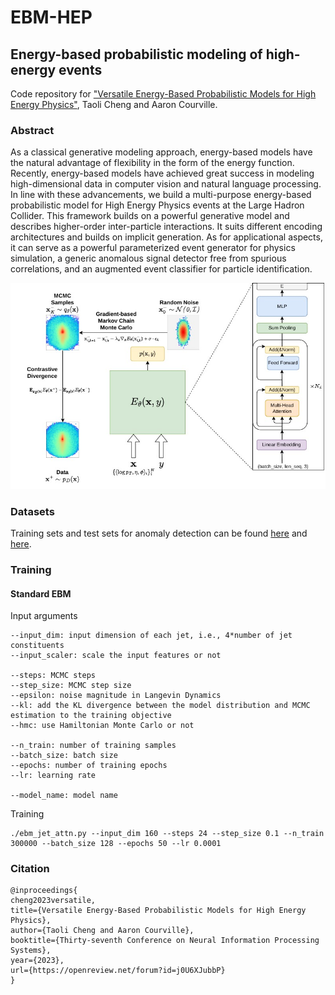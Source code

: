 # EBM-HEP

## Energy-based probabilistic modeling of high-energy events

Code repository for ["Versatile Energy-Based Probabilistic Models for High Energy Physics"](https://arxiv.org/abs/2302.00695), Taoli Cheng and Aaron Courville. 

### Abstract

As a classical generative modeling approach, energy-based models have the natural advantage of flexibility in the form of the energy function. Recently, energy-based models have achieved great success in modeling high-dimensional data in computer vision and natural language processing. 
In line with these advancements, we build a multi-purpose energy-based probabilistic model for High Energy Physics events at the Large Hadron Collider.  This framework builds on a powerful generative model and describes higher-order inter-particle interactions.
It suits different encoding architectures and builds on implicit generation. As for applicational aspects, it can serve as a powerful parameterized event generator for physics simulation, a generic anomalous signal detector free from spurious correlations, and an augmented event classifier for particle identification. 

![](EBM-Schematic.jpg)

### Datasets
Training sets and test sets for anomaly detection can be found [here](https://zenodo.org/records/4641460) and [here](https://zenodo.org/records/4614656).

### Training

#### Standard EBM

Input arguments

```
--input_dim: input dimension of each jet, i.e., 4*number of jet constituents
--input_scaler: scale the input features or not

--steps: MCMC steps
--step_size: MCMC step size
--epsilon: noise magnitude in Langevin Dynamics
--kl: add the KL divergence between the model distribution and MCMC estimation to the training objective
--hmc: use Hamiltonian Monte Carlo or not

--n_train: number of training samples
--batch_size: batch size
--epochs: number of training epochs
--lr: learning rate

--model_name: model name
```

Training

```
./ebm_jet_attn.py --input_dim 160 --steps 24 --step_size 0.1 --n_train 300000 --batch_size 128 --epochs 50 --lr 0.0001
```

### Citation
```
@inproceedings{
cheng2023versatile,
title={Versatile Energy-Based Probabilistic Models for High Energy Physics},
author={Taoli Cheng and Aaron Courville},
booktitle={Thirty-seventh Conference on Neural Information Processing Systems},
year={2023},
url={https://openreview.net/forum?id=j0U6XJubbP}
}
```
